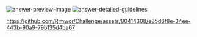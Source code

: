 ![answer-preview-image](https://github.com/Rimwor/Challenge/assets/80414308/a2b0ee46-f30e-4e2b-96ed-455670315836)
![answer-detailed-guidelines](https://github.com/Rimwor/Challenge/assets/80414308/98a66ef3-b857-4815-b284-b62249c08c02)


https://github.com/Rimwor/Challenge/assets/80414308/e85d6f8e-34ee-443b-90a9-79b135d4ba67
